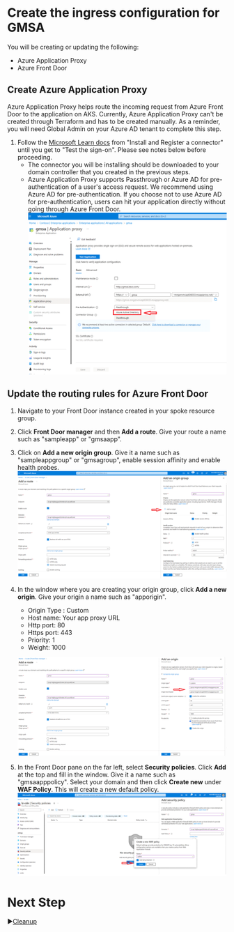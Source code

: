 # Create the ingress configuration for GMSA

You will be creating or updating the following:
* Azure Application Proxy
* Azure Front Door

## Create Azure Application Proxy

Azure Application Proxy helps route the incoming request from Azure Front Door to the application on AKS. Currently, Azure Application Proxy can't be created through Terraform and has to be created manually. As a reminder, you will need Global Admin on your Azure AD tenant to complete this step.

1. Follow the [Microsoft Learn docs](https://learn.microsoft.com/azure/active-directory/app-proxy/application-proxy-add-on-premises-application#install-and-register-a-connector) from "Install and Register a connector" until you get to "Test the sign-on". Please see notes below before proceeding.
   - The connector you will be installing should be downloaded to your domain controller that you created in the previous steps.
   - Azure Application Proxy supports Passthrough or Azure AD for pre-authentication of a user's access request. We recommend using Azure AD for pre-authentication. If you choose not to use Azure AD for pre-authentication, users can hit your application directly without going through Azure Front Door.
   ![App Proxy](../../../media/appproxy.png)
   
## Update the routing rules for Azure Front Door

1. Navigate to your Front Door instance created in your spoke resource group.
2. Click **Front Door manager** and then **Add a route**. Give your route a name such as "sampleapp" or "gmsaapp". 
3. Click on **Add a new origin group**. Give it a name such as "sampleappgroup" or "gmsagroup", enable session affinity and enable health probes.
   ![Screenshot of Origin group configuration](../../../media/FrontDoor_OriginGroup.png)
4. In the window where you are creating your origin group, click **Add a new origin**. Give your origin a name such as "apporigin".
   - Origin Type : Custom
   - Host name: Your app proxy URL
   - Http port: 80
   - Https port: 443
   - Priority: 1
   - Weight: 1000
  
   ![Screenshot of Origin configuration](../../../media/FrontDoor_Origin.png)
5. In the Front Door pane on the far left, select **Security policies**. Click **Add** at the top and fill in the window. Give it a name such as "gmsaapppolicy". Select your domain and then click **Create new** under **WAF Policy**. This will create a new default policy. 
   ![Screenshot of creating a new WAF policy.](../../../media/FrontDoor_WAF.png)

# Next Step
:arrow_forward:[Cleanup](../../Terraform/../AKS-Secure-Baseline-PrivateCluster/Terraform/10-cleanup.md)